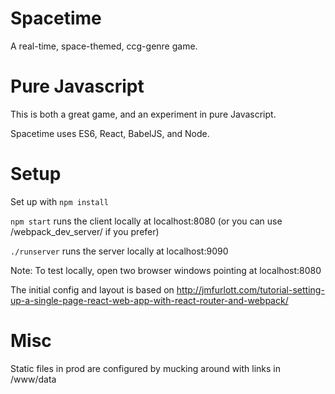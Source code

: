 # Spacetime

A real-time, space-themed, ccg-genre game. 

# Pure Javascript

This is both a great game, and an experiment in pure Javascript.

Spacetime uses ES6, React, BabelJS, and Node.

# Setup

Set up with `npm install`

`npm start` runs the client locally at localhost:8080 (or you can use /webpack_dev_server/ if you prefer)

`./runserver` runs the server locally at localhost:9090

Note: To test locally, open two browser windows pointing at localhost:8080

The initial config and layout is based on http://jmfurlott.com/tutorial-setting-up-a-single-page-react-web-app-with-react-router-and-webpack/

# Misc

Static files in prod are configured by mucking around with links in /www/data
